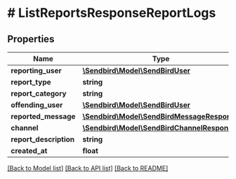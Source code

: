 # # ListReportsResponseReportLogs

## Properties

Name | Type | Description | Notes
------------ | ------------- | ------------- | -------------
**reporting_user** | [**\Sendbird\Model\SendBirdUser**](SendBirdUser.md) |  | [optional]
**report_type** | **string** |  | [optional]
**report_category** | **string** |  | [optional]
**offending_user** | [**\Sendbird\Model\SendBirdUser**](SendBirdUser.md) |  | [optional]
**reported_message** | [**\Sendbird\Model\SendBirdMessageResponse**](SendBirdMessageResponse.md) |  | [optional]
**channel** | [**\Sendbird\Model\SendBirdChannelResponse**](SendBirdChannelResponse.md) |  | [optional]
**report_description** | **string** |  | [optional]
**created_at** | **float** |  | [optional]

[[Back to Model list]](../../README.md#models) [[Back to API list]](../../README.md#endpoints) [[Back to README]](../../README.md)
